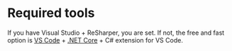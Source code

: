 # Required tools

If you have Visual Studio + ReSharper, you are set. If not, the free and fast option is [VS Code](https://code.visualstudio.com/Download) + [.NET Core](https://www.microsoft.com/net/core#windowscmd) + C# extension for VS Code.

